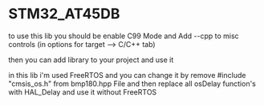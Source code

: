 # STM32_AT45DB

to use this lib you should be enable C99 Mode and Add --cpp to misc controls (in options for target --> C/C++ tab)

then you can add library to your project and use it

in this lib i'm used FreeRTOS and you can change it by remove #include "cmsis_os.h" from bmp180.hpp File and then replace all osDelay function's with HAL_Delay and use it without FreeRTOS

